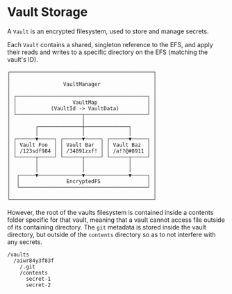 # Vault Storage

A `Vault` is an encrypted filesystem, used to store and manage secrets.

Each `Vault` contains a shared, singleton reference to the EFS, and apply their reads and writes to a specific directory on the EFS (matching the vault's ID).

```
┌──────────────────────────────────────────────┐
│                                              │
│                 VaultManager                 │
│                                              │
│ ┌──────────────────────────────────────────┐ │
│ │                  VaultMap                │ │
│ │           (VaultId -> VaultData)         │ │
│ └─────────────────────┬────────────────────┘ │
│                       │                      │
│        ┌──────────────┼──────────────┐       │
│        │              │              │       │
│ ┌──────▼─────┐ ┌──────▼─────┐ ┌──────▼─────┐ │
│ │ Vault Foo  │ │ Vault Bar  │ │ Vault Baz  │ │
│ │ /123sdf984 │ │ /34891zxf! │ │ /a!?@#8911 │ │
│ └──────┬─────┘ └──────┬─────┘ └──────┬─────┘ │
│        │              │              │       │
│        │              │              │       │
│  ┌─────▼──────────────▼──────────────▼─────┐ │
│  │               EncryptedFS               │ │
│  └─────────────────────────────────────────┘ │
│                                              │
└──────────────────────────────────────────────┘

```

However, the root of the vaults filesystem is contained inside a contents folder specific for that vault, meaning that a vault cannot access file outside of its containing directory. The `git` metadata is stored inside the vault directory, but outside of the `contents` directory so as to not interfere with any secrets.

```
/vaults
  /aiwr84y3f83f
    /.git
    /contents
      secret-1
      secret-2
```
